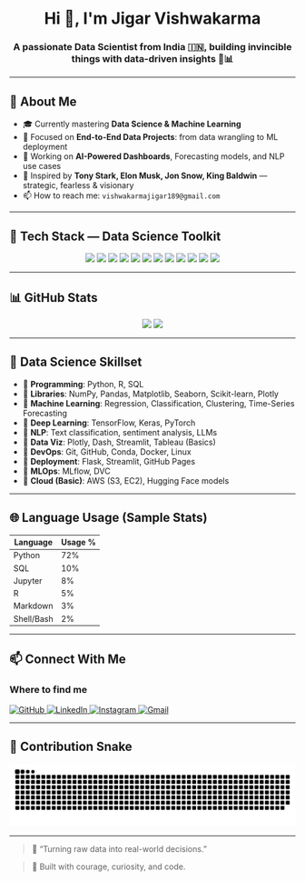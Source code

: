 <h1 align="center">Hi 👋, I'm Jigar Vishwakarma</h1>
<h3 align="center">A passionate Data Scientist from India 🇮🇳, building invincible things with data-driven insights 🧠📊</h3>

---

## 📌 About Me

- 🎓 Currently mastering **Data Science & Machine Learning**
- 💼 Focused on **End-to-End Data Projects**: from data wrangling to ML deployment
- 🔭 Working on **AI-Powered Dashboards**, Forecasting models, and NLP use cases
- 🧠 Inspired by **Tony Stark, Elon Musk, Jon Snow, King Baldwin** — strategic, fearless & visionary
- 📫 How to reach me: `vishwakarmajigar189@gmail.com`

---

## 🚀 Tech Stack — Data Science Toolkit


<p align="center">
  <img src="https://cdn.jsdelivr.net/gh/devicons/devicon/icons/python/python-original.svg" height="40" />
  <img src="https://cdn.jsdelivr.net/gh/devicons/devicon/icons/r/r-original.svg" height="40" />
  <img src="https://cdn.jsdelivr.net/gh/devicons/devicon/icons/numpy/numpy-original.svg" height="40" />
  <img src="https://cdn.jsdelivr.net/gh/devicons/devicon/icons/pandas/pandas-original.svg" height="40" />
  <img src="https://cdn.jsdelivr.net/gh/devicons/devicon/icons/tensorflow/tensorflow-original.svg" height="40" />
  <img src="https://cdn.jsdelivr.net/gh/devicons/devicon/icons/pytorch/pytorch-original.svg" height="40" />
  <img src="https://cdn.jsdelivr.net/gh/devicons/devicon/icons/jupyter/jupyter-original.svg" height="40" />
  <img src="https://cdn.jsdelivr.net/gh/devicons/devicon/icons/git/git-original.svg" height="40" />
  <img src="https://cdn.jsdelivr.net/gh/devicons/devicon/icons/github/github-original.svg" height="40" />
  <img src="https://cdn.jsdelivr.net/gh/devicons/devicon/icons/vscode/vscode-original.svg" height="40" />
  <img src="https://cdn.jsdelivr.net/gh/devicons/devicon/icons/linux/linux-original.svg" height="40" />
  <img src="https://cdn.jsdelivr.net/gh/devicons/devicon/icons/docker/docker-original.svg" height="40" />
</p>

---

## 📊 GitHub Stats

<p align="center">
  <img src="https://github-readme-stats.vercel.app/api?username=Jigarvishwakarma&show_icons=true&theme=radical" />
  <img src="https://github-readme-stats.vercel.app/api/top-langs/?username=Jigarvishwakarma&layout=compact&theme=radical" />
</p>

---

## 🧠 Data Science Skillset

- 🔹 **Programming**: Python, R, SQL
- 🔹 **Libraries**: NumPy, Pandas, Matplotlib, Seaborn, Scikit-learn, Plotly
- 🔹 **Machine Learning**: Regression, Classification, Clustering, Time-Series Forecasting
- 🔹 **Deep Learning**: TensorFlow, Keras, PyTorch
- 🔹 **NLP**: Text classification, sentiment analysis, LLMs
- 🔹 **Data Viz**: Plotly, Dash, Streamlit, Tableau (Basics)
- 🔹 **DevOps**: Git, GitHub, Conda, Docker, Linux
- 🔹 **Deployment**: Flask, Streamlit, GitHub Pages
- 🔹 **MLOps**: MLflow, DVC
- 🔹 **Cloud (Basic)**: AWS (S3, EC2), Hugging Face models

---

## 🌐 Language Usage (Sample Stats)

| Language     | Usage % |
|--------------|---------|
| Python       | 72%     |
| SQL          | 10%     |
| Jupyter      | 8%      |
| R            | 5%      |
| Markdown     | 3%      |
| Shell/Bash   | 2%      |

---

## 📫 Connect With Me

<h3>Where to find me</h3>
<p>
  <!-- GitHub -->
  <a href="https://github.com/Jiggaarrr" target="_blank">
    <img alt="GitHub" src="https://img.shields.io/badge/GitHub-%2312100E.svg?&style=for-the-badge&logo=Github&logoColor=white" />
  </a>

  <!-- LinkedIn -->
  <a href="www.linkedin.com/in/jigar-vishwakarma-2a8b57309" target="_blank">
    <img alt="LinkedIn" src="https://img.shields.io/badge/linkedin-%230077B5.svg?&style=for-the-badge&logo=linkedin&logoColor=white" />
  </a>

  <!-- Instagram -->
  <a href="https://www.instagram.com/jiggaarrr.__/?next=%2F" target="_blank">
    <img alt="Instagram" src="https://img.shields.io/badge/Instagram-E4405F?style=for-the-badge&logo=instagram&logoColor=white" />
  </a>

  <!-- Gmail (mailto link) -->
  <a href="vishwakarmajigar189@gmail.com" target="_blank">
    <img alt="Gmail" src="https://img.shields.io/badge/Gmail-D14836?style=for-the-badge&logo=gmail&logoColor=white" />
  </a>
</p>

---

## 🐍 Contribution Snake

<p align="center">
  <img src="https://github.com/Platane/snk/raw/output/github-contribution-grid-snake.svg" alt="Snake animation" />
</p>

---

> 🧠 “Turning raw data into real-world decisions.”

> 💪 Built with courage, curiosity, and code.
